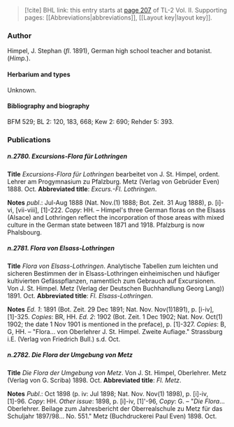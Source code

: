 > [!cite] BHL link: this entry starts at [page 207](https://www.biodiversitylibrary.org/item/103253#page/233/mode/1up) of TL-2 Vol. II.
> Supporting pages: [[Abbreviations|abbreviations]], [[Layout key|layout key]].

### Author

Himpel, J. Stephan (*fl*. 1891), German high school teacher and botanist. (*Himp.*).

#### Herbarium and types

Unknown.

#### Bibliography and biography

BFM 529; BL 2: 120, 183, 668; Kew 2: 690; Rehder 5: 393.

### Publications

##### n.2780. Excursions-Flora für Lothringen

**Title**
*Excursions-Flora für Lothringen* bearbeitet von J. St. Himpel, ordent. Lehrer am Progymnasium zu Pfalzburg. Metz (Verlag von Gebrüder Even) 1888. Oct.
**Abbreviated title**: *Excurs.-Fl. Lothringen*.

**Notes**
*publ*.: Jul-Aug 1888 (Nat. Nov.(1) 1888; Bot. Zeit. 31 Aug 1888), p. \[i\]-vi, \[vii-viii\], \[1\]-222.
*Copy*: HH. – Himpel's three German floras on the Elsass (Alsace) and Lothringen reflect the incorporation of those areas with mixed culture in the German state between 1871 and 1918. Pfalzburg is now Phalsbourg.

##### n.2781. Flora von Elsass-Lothringen

**Title**
*Flora von Elsass-Lothringen*. Analytische Tabellen zum leichten und sicheren Bestimmen der in Elsass-Lothringen einheimischen und häufiger kultivierten Gefässpflanzen, namentlich zum Gebrauch auf Excursionen. Von J. St. Himpel. Metz (Verlag der Deutschen Buchhandlung Georg Lang)) 1891. Oct.
**Abbreviated title**: *Fl. Elsass-Lothringen*.

**Notes**
*Ed. 1*: 1891 (Bot. Zeit. 29 Dec 1891; Nat. Nov. Nov(1)1891), p. \[i-iv\], \[1\]-325. *Copies*: BR, HH.
*Ed. 2*: 1902 (Bot. Zeit. 1 Dec 1902; Nat. Nov. Oct(1) 1902; the date 1 Nov 1901 is mentioned in the preface), p. \[1\]-327. *Copies*: B, G, HH. – "Flora... von Oberlehrer J. St. Himpel. Zweite Aufiage." Strassburg i.E. (Verlag von Friedrich Bull.) s.d. Oct.

##### n.2782. Die Flora der Umgebung von Metz

**Title**
*Die Flora der Umgebung von Metz*. Von J. St. Himpel, Oberlehrer. Metz (Verlag von G. Scriba) 1898. Oct.
**Abbreviated title**: *Fl. Metz*.

**Notes**
*Publ*.: Oct 1898 (p. iv: Jul 1898; Nat. Nov. Nov(1) 1898), p. \[i\]-iv, \[1\]-96. *Copy*: HH.
*Other issue*: 1898, p. \[i\]-iv, \[1\]'-96, *Copy*: G. – "*Die Flora*... Oberlehrer. Beilage zum Jahresbericht der Oberrealschule zu Metz für das Schuljahr 1897/98... No. 551." Metz (Buchdruckerei Paul Even) 1898. Oct.

